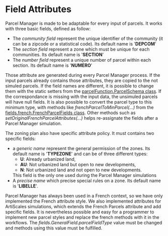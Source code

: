 # Field Attributes
Parcel Manager is made to be adaptable for every input of parcels. 
It works with three basic fields, defined as follow:
<ul>
    <li>The <i>community field</i> represent the unique identifier of the community (it can be a zipcode or a statistical code). Its default name is '<b>DEPCOM</b>'</li>
    <li>The <i>section field</i> represent a zone which must be unique for each communities. Its default name is '<b>SECTION</b>'</li>
    <li>The <i>number field</i> represent a unique number of parcel within each section. Its default name is '<b>NUMERO</b>'</li>
</ul>
Those attribute are generated during every Parcel Manager process.
If the input parcels already contains those attributes, they are copied to the not simuled parcels. If the field names are different, it is possible to change them with the static setters from the <a href="https://github.com/ArtiScales/ArtiScales-tools/blob/master/src/main/java/fr/ign/cogit/parcelFunction/ParcelSchema.java">parcelFunction.ParcelSchema class</a>.
If the correspondance is missing with the input data, the unsimuled parcels will have null fields. 
It is also possible to convert the parcel type to this minimum type, with methods like <i>frenchParcelToMinParcel(...)</i> from the <a href="https://github.com/ArtiScales/ParcelManager/blob/master/src/main/java/fr/ign/artiscales/fields/french/FrenchParcelFields.java">fields.french.FrenchParcelFields class</a>.
Other methods such as <i>setOriginalFrenchParcelAttributes(...)</i> helps re-assignate the fields after a Parcel Manager simulation.

The zoning plan also have specific attribute policy. It must contains two specific fields:

<ul>
    <li>a <i>generic name</i> represent the general permission of the zones. Its default name is '<b>TYPEZONE</b>' and can be of three different types:
<ul>
    <li> <b>U</b>: Already urbanized land,</li>
    <li> <b>AU</b>: Not urbanized land but open to new developments,</li>
    <li> <b>N</b>: Not urbanized land and not open to new developments.</li>
</ul>
This field is the only one used during the Parcel Manager simulations</li>
    <li>A <i>precise name</i> which precise special rules on a zone. Its default name is '<b>LIBELLE</b>'.</li>
</ul>

Parcel Manager has always been used in a French context, so we have only implemented the French attribute style. We also implemented attributes for ArtiScales simulations, which extends the French Parcels attribute and add specific fields. 
It is nevertheless possible and easy for a programmer to implement new parcel styles and replace the french methods with it in the workflows.
The <i>fields.GeneralField.parcelFieldType</i> value must be changed and methods using this value must be fulfilled. 

